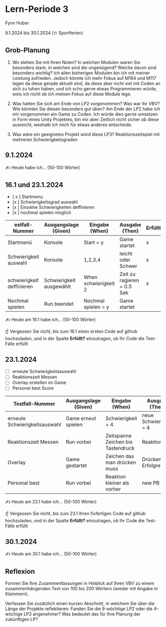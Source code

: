 # Lern-Periode 3

Fynn Huber

9.1.2024 bis 30.1.2024 (☃️ Sportferien)

## Grob-Planung

1. Wo stehen Sie mit Ihren Noten? In welchen Modulen waren Sie besonders stark; in welchen sind die ungenügend? Welche davon sind besonders wichtig?
   Ich allen bisherigen Modulen bin ich mit meiner Leistung zufrieden. Jedoch könnte ich mehr Fokus auf M164 und M117 legen da diese gerade aktuell sind,
   da diese aber nicht viel mit Coden an sich zu tuhen haben, und ich scho gerne etwas Programmieren würde,
    weis ich nicht ob ich meinen Fokus auf diese Module lege.
   
2. Was hatten Sie sich am Ende von LP2 vorgenommen? Was war Ihr VBV? Wie könnten Sie diesen besonders gut üben?
   Am Ende der LP2 habe ich mir vorgenommen ein Game zu Coden. Ich würde dies gerne umsetzen in Form eines Unity Projektes,
    bin mir aber Zeitlich nicht sicher ob diese ausreicht, weshalb ich mich für etwas anderes entscheide.
   
3. Was wäre ein geeignetes Projekt würd diese LP3?
  Reaktionszeitspiel mit mehreren Schwierigkeitsgraden
## 9.1.2024

✍️ Heute habe ich... (50-100 Wörter)

## 16.1 und 23.1.2024

- [ x ] Startmenu
- [x ] Schwierigkeitsgrad auswahl
- [x ] Einzelne Schwierigkeiten deffinieren
- [x ] nochmal spielen möglich

| estfall-Nummer | Ausgangslage (Given) | Eingabe (When) | Ausgabe (Then) | Erfüllt? |
| -------------- | -------------------- | -------------- | -------------- | -------- |
|  Startmenü             |Konsole                     |  Start = y              |    Game startet            |     x     |
|  Schwierigkeit auswahl        |     Konsole                 |     1,2,3,4           |      leicht oder Schwer          |     x     |
|schwierigkeit deffinieren        |       Schwierigkeit ausgewählt             |    When schwierigkeit 2          |  Zeit zu ragieren = 0.5 Sek             |     x     |
|Nochmal spielen            | Run beendet     |  Nochmal spielen = y       |     Game startet |      |

✍️ Heute am 16.1 habe ich... (50-100 Wörter)

☝️ Vergessen Sie nicht, bis zum 16.1 einen ersten Code auf github hochzuladen, und in der Spalte **Erfüllt?** einzutragen, ob Ihr Code die Test-Fälle erfüllt

## 23.1.2024

- [ ] erneute Schwierigkeitsauswahl
- [ ] Reaktionszeit Messen
- [ ] Overlay erstellen im Game 
- [ ] Personel best Score

| Testfall-Nummer | Ausgangslage (Given) | Eingabe (When) | Ausgabe (Then) | Erfüllt? |
| --------------- | -------------------- | -------------- | -------------- | -------- |
| erneute Schwierigkeitsauswahl               |Game erneut spielen                  |         Schwierigkeit = 4       | neue Schwierigkeit = 4            |          |
| Reaktionszeit Messen        | Run vorbei                |  Zeitspanne Zeichen bis Tastendruck              | Reaktionszeit            |          |
| Overlay              | Game gestartet                 |  Zeichen das man drücken muss          |   Drücken Erfolgrecih || Unerfolgreich            |          |
|Personal best | Run vorbei |Reaktion kleiner als vorher | new PB | |

✍️ Heute am 23.1 habe ich... (50-100 Wörter)

☝️ Vergessen Sie nicht, bis zum 23.1 Ihren fixfertigen Code auf github hochzuladen, und in der Spalte **Erfüllt?** einzutragen, ob Ihr Code die Test-Fälle erfüllt

## 30.1.2024

✍️ Heute am 30.1 habe ich... (50-100 Wörter)

## Reflexion

Formen Sie Ihre Zusammenfassungen in Hinblick auf Ihren VBV zu einem zusammenhängenden Text von 100 bis 200 Wörtern (wieder mit Angabe in Klammern).

Verfassen Sie zusätzlich einen kurzen Abschnitt, in welchem Sie über die Länge der Projekte reflektieren: Fanden Sie die 9-wöchtige LP2 oder die 4-wöchige LP3 angenehmer? Was bedeutet das für Ihre Planung der zukünftigen LP?
